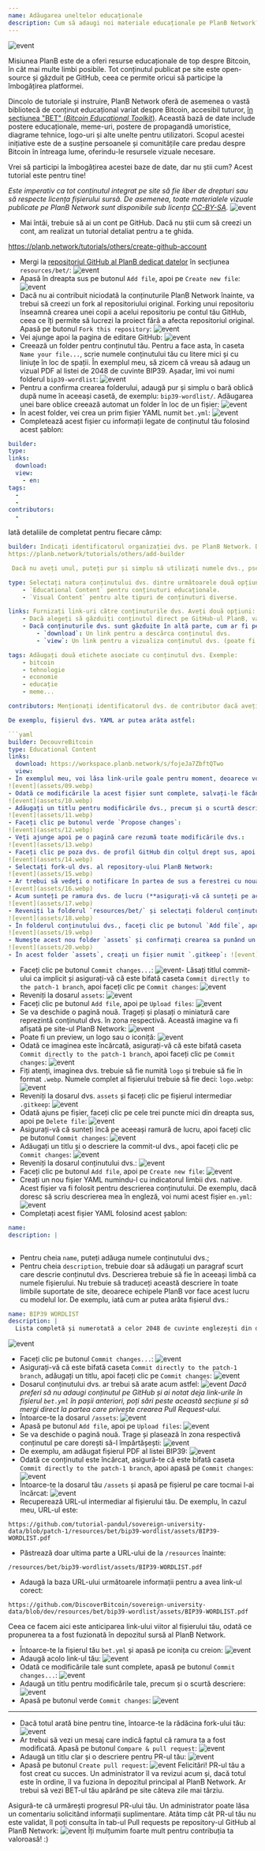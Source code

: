 ```yaml
---
name: Adăugarea uneltelor educaționale
description: Cum să adaugi noi materiale educaționale pe PlanB Network?
---
```

![event](assets/cover.webp)

Misiunea PlanB este de a oferi resurse educaționale de top despre Bitcoin, în cât mai multe limbi posibile. Tot conținutul publicat pe site este open-source și găzduit pe GitHub, ceea ce permite oricui să participe la îmbogățirea platformei.

Dincolo de tutoriale și instruire, PlanB Network oferă de asemenea o vastă bibliotecă de conținut educațional variat despre Bitcoin, accesibil tuturor, [în secțiunea "BET" (_Bitcoin Educational Toolkit_)](https://planb.network/resources/bet). Această bază de date include postere educaționale, meme-uri, postere de propagandă umoristice, diagrame tehnice, logo-uri și alte unelte pentru utilizatori. Scopul acestei inițiative este de a susține persoanele și comunitățile care predau despre Bitcoin în întreaga lume, oferindu-le resursele vizuale necesare.

Vrei să participi la îmbogățirea acestei baze de date, dar nu știi cum? Acest tutorial este pentru tine!

*Este imperativ ca tot conținutul integrat pe site să fie liber de drepturi sau să respecte licența fișierului sursă. De asemenea, toate materialele vizuale publicate pe PlanB Network sunt disponibile sub licența [CC-BY-SA](https://creativecommons.org/licenses/by-sa/4.0/).*
![event](assets/01.webp)
- Mai întâi, trebuie să ai un cont pe GitHub. Dacă nu știi cum să creezi un cont, am realizat un tutorial detaliat pentru a te ghida.

https://planb.network/tutorials/others/create-github-account


- Mergi la [repositoriul GitHub al PlanB dedicat datelor](https://github.com/DecouvreBitcoin/sovereign-university-data/tree/dev/resources/bet) în secțiunea `resources/bet/`:
![event](assets/02.webp)
- Apasă în dreapta sus pe butonul `Add file`, apoi pe `Create new file`:
![event](assets/03.webp)
- Dacă nu ai contribuit niciodată la conținuturile PlanB Network înainte, va trebui să creezi un fork al repositoriului original. Forking unui repositoriu înseamnă crearea unei copii a acelui repositoriu pe contul tău GitHub, ceea ce îți permite să lucrezi la proiect fără a afecta repositoriul original. Apasă pe butonul `Fork this repository`:
![event](assets/04.webp)
- Vei ajunge apoi la pagina de editare GitHub:
![event](assets/05.webp)
- Creează un folder pentru conținutul tău. Pentru a face asta, în caseta `Name your file...`, scrie numele conținutului tău cu litere mici și cu liniuțe în loc de spații. În exemplul meu, să zicem că vreau să adaug un vizual PDF al listei de 2048 de cuvinte BIP39. Așadar, îmi voi numi folderul `bip39-wordlist`: ![event](assets/06.webp)
- Pentru a confirma crearea folderului, adaugă pur și simplu o bară oblică după nume în aceeași casetă, de exemplu: `bip39-wordlist/`. Adăugarea unei bare oblice creează automat un folder în loc de un fișier:
![event](assets/07.webp)
- În acest folder, vei crea un prim fișier YAML numit `bet.yml`:
![event](assets/08.webp)
- Completează acest fișier cu informații legate de conținutul tău folosind acest șablon:

```yaml
builder: 
type: 
links:
  download: 
  view: 
    - en: 
tags:
  - 
  - 
contributors:
  - 
```

Iată detaliile de completat pentru fiecare câmp:
```yaml
builder: Indicați identificatorul organizației dvs. pe PlanB Network. Dacă încă nu aveți un identificator "builder" pentru compania dvs., puteți crea unul urmând acest tutorial.
https://planb.network/tutorials/others/add-builder

 Dacă nu aveți unul, puteți pur și simplu să utilizați numele dvs., pseudonimul sau numele companiei dvs. fără a fi creat un profil de builder.

type: Selectați natura conținutului dvs. dintre următoarele două opțiuni:
	- `Educational Content` pentru conținuturi educaționale.
	- `Visual Content` pentru alte tipuri de conținuturi diverse.

links: Furnizați link-uri către conținuturile dvs. Aveți două opțiuni:
	- Dacă alegeți să găzduiți conținutul direct pe GitHub-ul PlanB, va trebui să adăugați link-urile la acest fișier în pașii următori.
	- Dacă conținuturile dvs. sunt găzduite în altă parte, cum ar fi pe site-ul dvs. personal, indicați link-urile corespunzătoare aici:
	    - `download`: Un link pentru a descărca conținutul dvs.
	    - `view`: Un link pentru a vizualiza conținutul dvs. (poate fi același cu link-ul de descărcare). Dacă conținutul dvs. este disponibil în mai multe limbi, adăugați un link pentru fiecare limbă.

tags: Adăugați două etichete asociate cu conținutul dvs. Exemple:
	- bitcoin
	- tehnologie
	- economie
	- educație
	- meme...

contributors: Menționați identificatorul dvs. de contributor dacă aveți unul.

De exemplu, fișierul dvs. YAML ar putea arăta astfel:

```yaml
builder: DecouvreBitcoin
type: Educational Content
links:
  download: https://workspace.planb.network/s/fojeJa7ZbftQTwo
  view:
- În exemplul meu, voi lăsa link-urile goale pentru moment, deoarece voi adăuga PDF-ul meu direct pe GitHub:
![event](assets/09.webp)
- Odată ce modificările la acest fișier sunt complete, salvați-le făcând clic pe butonul `Commit changes...`:
![event](assets/10.webp)
- Adăugați un titlu pentru modificările dvs., precum și o scurtă descriere:
![event](assets/11.webp)
- Faceți clic pe butonul verde `Propose changes`:
![event](assets/12.webp)
- Veți ajunge apoi pe o pagină care rezumă toate modificările dvs.:
![event](assets/13.webp)
- Faceți clic pe poza dvs. de profil GitHub din colțul drept sus, apoi pe `Your Repositories`:
![event](assets/14.webp)
- Selectați fork-ul dvs. al repository-ului PlanB Network:
![event](assets/15.webp)
- Ar trebui să vedeți o notificare în partea de sus a ferestrei cu noua dvs. ramură. Probabil se numește `patch-1`. Faceți clic pe ea:
![event](assets/16.webp)
- Acum sunteți pe ramura dvs. de lucru (**asigurați-vă că sunteți pe aceeași ramură ca și modificările anterioare, acest lucru este important!**):
![event](assets/17.webp)
- Reveniți la folderul `resources/bet/` și selectați folderul conținutului dvs. pe care tocmai l-ați creat în commit-ul anterior:
![event](assets/18.webp)
- În folderul conținutului dvs., faceți clic pe butonul `Add file`, apoi pe `Create new file`:
![event](assets/19.webp)
- Numește acest nou folder `assets` și confirmați crearea sa punând un slash `/` la sfârșit:
![event](assets/20.webp)
- În acest folder `assets`, creați un fișier numit `.gitkeep`: ![event](assets/21.webp)
```
- Faceți clic pe butonul `Commit changes...`: ![event](assets/22.webp)- Lăsați titlul commit-ului ca implicit și asigurați-vă că este bifată caseta `Commit directly to the patch-1 branch`, apoi faceți clic pe `Commit changes`: ![event](assets/23.webp)
- Reveniți la dosarul `assets`: ![event](assets/24.webp)
- Faceți clic pe butonul `Add file`, apoi pe `Upload files`: ![event](assets/25.webp)
- Se va deschide o pagină nouă. Trageți și plasați o miniatură care reprezintă conținutul dvs. în zona respectivă. Această imagine va fi afișată pe site-ul PlanB Network: ![event](assets/26.webp)
- Poate fi un preview, un logo sau o iconiță: ![event](assets/27.webp)
- Odată ce imaginea este încărcată, asigurați-vă că este bifată caseta `Commit directly to the patch-1 branch`, apoi faceți clic pe `Commit changes`: ![event](assets/28.webp)
- Fiți atenți, imaginea dvs. trebuie să fie numită `logo` și trebuie să fie în format `.webp`. Numele complet al fișierului trebuie să fie deci: `logo.webp`: ![event](assets/29.webp)
- Reveniți la dosarul dvs. `assets` și faceți clic pe fișierul intermediar `.gitkeep`: ![event](assets/30.webp)
- Odată ajuns pe fișier, faceți clic pe cele trei puncte mici din dreapta sus, apoi pe `Delete file`: ![event](assets/31.webp)
- Asigurați-vă că sunteți încă pe aceeași ramură de lucru, apoi faceți clic pe butonul `Commit changes`: ![event](assets/32.webp)
- Adăugați un titlu și o descriere la commit-ul dvs., apoi faceți clic pe `Commit changes`: ![event](assets/33.webp)
- Reveniți la dosarul conținutului dvs.: ![event](assets/34.webp)
- Faceți clic pe butonul `Add file`, apoi pe `Create new file`: ![event](assets/35.webp)
- Creați un nou fișier YAML numindu-l cu indicatorul limbii dvs. native. Acest fișier va fi folosit pentru descrierea conținutului. De exemplu, dacă doresc să scriu descrierea mea în engleză, voi numi acest fișier `en.yml`: ![event](assets/36.webp)
- Completați acest fișier YAML folosind acest șablon:

```yaml
name: 
description: |
  
```

- Pentru cheia `name`, puteți adăuga numele conținutului dvs.;
- Pentru cheia `description`, trebuie doar să adăugați un paragraf scurt care descrie conținutul dvs. Descrierea trebuie să fie în aceeași limbă ca numele fișierului. Nu trebuie să traduceți această descriere în toate limbile suportate de site, deoarece echipele PlanB vor face acest lucru cu modelul lor.
De exemplu, iată cum ar putea arăta fișierul dvs.:

```yaml
name: BIP39 WORDLIST
description: |
  Lista completă și numerotată a celor 2048 de cuvinte englezești din dicționarul BIP39 folosit pentru codificarea frazelor mnemonice. Documentul poate fi tipărit pe o singură pagină.
```

![event](assets/37.webp)
- Faceți clic pe butonul `Commit changes...`:
![event](assets/38.webp)
- Asigurați-vă că este bifată caseta `Commit directly to the patch-1 branch`, adăugați un titlu, apoi faceți clic pe `Commit changes`:
![event](assets/39.webp)
- Dosarul conținutului dvs. ar trebui să arate acum astfel:
![event](assets/40.webp)
*Dacă preferi să nu adaugi conținutul pe GitHub și ai notat deja link-urile în fișierul `bet.yml` în pașii anteriori, poți sări peste această secțiune și să mergi direct la partea care privește crearea Pull Request-ului.*
- Întoarce-te la dosarul `/assets`:
![event](assets/41.webp)
- Apasă pe butonul `Add file`, apoi pe `Upload files`:
![event](assets/42.webp)
- Se va deschide o pagină nouă. Trage și plasează în zona respectivă conținutul pe care dorești să-l împărtășești:
![event](assets/43.webp)
- De exemplu, am adăugat fișierul PDF al listei BIP39:
![event](assets/44.webp)
- Odată ce conținutul este încărcat, asigură-te că este bifată caseta `Commit directly to the patch-1 branch`, apoi apasă pe `Commit changes`:
![event](assets/45.webp)
- Întoarce-te la dosarul tău `/assets` și apasă pe fișierul pe care tocmai l-ai încărcat:
![event](assets/46.webp)
- Recuperează URL-ul intermediar al fișierului tău. De exemplu, în cazul meu, URL-ul este:

```url
https://github.com/tutorial-pandul/sovereign-university-data/blob/patch-1/resources/bet/bip39-wordlist/assets/BIP39-WORDLIST.pdf
```

- Păstrează doar ultima parte a URL-ului de la `/resources` înainte:

```url
/resources/bet/bip39-wordlist/assets/BIP39-WORDLIST.pdf
```

- Adaugă la baza URL-ului următoarele informații pentru a avea link-ul corect:

```url
https://github.com/DiscoverBitcoin/sovereign-university-data/blob/dev/resources/bet/bip39-wordlist/assets/BIP39-WORDLIST.pdf
```

Ceea ce facem aici este anticiparea link-ului viitor al fișierului tău, odată ce propunerea ta a fost fuzionată în depozitul sursă al PlanB Network.
- Întoarce-te la fișierul tău `bet.yml` și apasă pe iconița cu creion: ![event](assets/47.webp)
- Adaugă acolo link-ul tău:
![event](assets/48.webp)
- Odată ce modificările tale sunt complete, apasă pe butonul `Commit changes...`:
![event](assets/49.webp)
- Adaugă un titlu pentru modificările tale, precum și o scurtă descriere:
![event](assets/50.webp)
- Apasă pe butonul verde `Commit changes`:
![event](assets/51.webp)

---

- Dacă totul arată bine pentru tine, întoarce-te la rădăcina fork-ului tău:
![event](assets/52.webp)
- Ar trebui să vezi un mesaj care indică faptul că ramura ta a fost modificată. Apasă pe butonul `Compare & pull request`:
![event](assets/53.webp)
- Adaugă un titlu clar și o descriere pentru PR-ul tău:
![event](assets/54.webp)
- Apasă pe butonul `Create pull request`:
![event](assets/55.webp)
Felicitări! PR-ul tău a fost creat cu succes. Un administrator îl va revizui acum și, dacă totul este în ordine, îl va fuziona în depozitul principal al PlanB Network. Ar trebui să vezi BET-ul tău apărând pe site câteva zile mai târziu.

Asigură-te că urmărești progresul PR-ului tău. Un administrator poate lăsa un comentariu solicitând informații suplimentare. Atâta timp cât PR-ul tău nu este validat, îl poți consulta în tab-ul Pull requests pe repository-ul GitHub al PlanB Network:
![event](assets/56.webp)
Îți mulțumim foarte mult pentru contribuția ta valoroasă! :)
